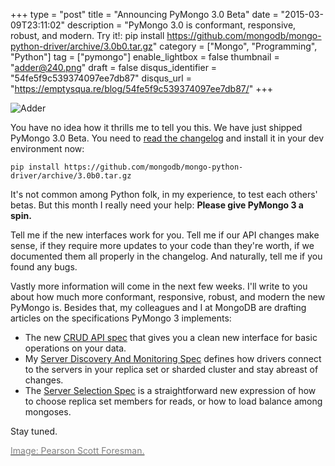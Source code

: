 +++
type = "post"
title = "Announcing PyMongo 3.0 Beta"
date = "2015-03-09T23:11:02"
description = "PyMongo 3.0 is conformant, responsive, robust, and modern. Try it!: pip install https://github.com/mongodb/mongo-python-driver/archive/3.0b0.tar.gz"
category = ["Mongo", "Programming", "Python"]
tag = ["pymongo"]
enable_lightbox = false
thumbnail = "adder@240.png"
draft = false
disqus_identifier = "54fe5f9c539374097ee7db87"
disqus_url = "https://emptysqua.re/blog/54fe5f9c539374097ee7db87/"
+++

<p><img style="display:block; margin-left:auto; margin-right:auto;" src="adder.png" alt="Adder" title="Adder" /></p>
<p>You have no idea how it thrills me to tell you this. We have just shipped PyMongo 3.0 Beta. You need to <a href="http://api.mongodb.org/python/3.0b0/changelog.html">read the changelog</a> and install it in your dev environment now:</p>
<pre style="text-align: left"><code>pip install https://github.com/mongodb/mongo-python-driver/archive/3.0b0.tar.gz</code></pre>

<p>It's not common among Python folk, in my experience, to test each others' betas. But this month I really need your help: <strong>Please give PyMongo 3 a spin.</strong> </p>
<p>Tell me if the new interfaces work for you. Tell me if our API changes make sense, if they require more updates to your code than they're worth, if we documented them all properly in the changelog. And naturally, tell me if you found any bugs.</p>
<p>Vastly more information will come in the next few weeks. I'll write to you about how much more conformant, responsive, robust, and modern the new PyMongo is. Besides that, my colleagues and I at MongoDB are drafting articles on the specifications PyMongo 3 implements:</p>
<ul>
<li>The new <a href="https://github.com/mongodb/specifications/blob/master/source/crud/crud.rst">CRUD API spec</a> that gives you a clean new interface for basic operations on your data.</li>
<li>My <a href="/blog/server-discovery-and-monitoring-spec/">Server Discovery And Monitoring Spec</a> defines how drivers connect to the servers in your replica set or sharded cluster and stay abreast of changes.</li>
<li>The <a href="https://github.com/mongodb/specifications/blob/master/source/server-selection/server-selection.rst">Server Selection Spec</a> is a straightforward new expression of how to choose replica set members for reads, or how to load balance among mongoses.</li>
</ul>
<p>Stay tuned.</p>
<p><a href="https://commons.wikimedia.org/wiki/File:Adder_(PSF).png"><span style="color:gray">Image: Pearson Scott Foresman.</span></a></p>
